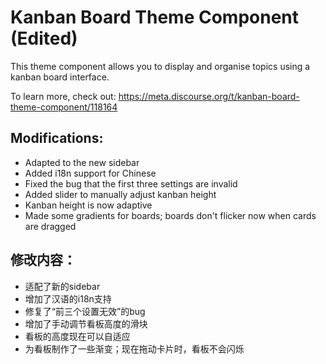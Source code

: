 # Kanban Board Theme Component  (Edited)

This theme component allows you to display and organise topics using a kanban board interface.

To learn more, check out: https://meta.discourse.org/t/kanban-board-theme-component/118164


## Modifications:
- Adapted to the new sidebar
- Added i18n support for Chinese
- Fixed the bug that the first three settings are invalid
- Added slider to manually adjust kanban height
- Kanban height is now adaptive
- Made some gradients for boards; boards don't flicker now when cards are dragged

## 修改内容：

- 适配了新的sidebar
- 增加了汉语的i18n支持
- 修复了“前三个设置无效”的bug
- 增加了手动调节看板高度的滑块
- 看板的高度现在可以自适应
- 为看板制作了一些渐变；现在拖动卡片时，看板不会闪烁